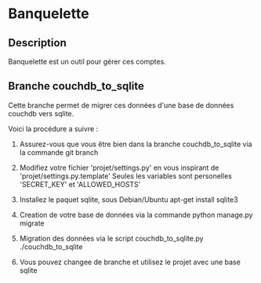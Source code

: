 # Banquelette 

## Description 
Banquelette est un outil pour gérer ces comptes.

## Branche couchdb_to_sqlite
Cette branche permet de migrer ces données d'une base de données couchdb vers sqlite.

Voici la procédure a suivre :

1. Assurez-vous que vous être bien dans la branche couchdb_to_sqlite via la commande
	git branch

2. Modifiez votre fichier 'projet/settings.py' en vous inspirant de 'projet/settings.py.template'
	Seules les variables sont personelles 'SECRET_KEY' et 'ALLOWED_HOSTS'

3. Installez le paquet sqlite, sous Debian/Ubuntu
	apt-get install sqlite3

4. Creation de votre base de données via la commande
	python manage.py migrate

5. Migration des données via le script couchdb_to_sqlite.py
	./couchdb_to_sqlite

6. Vous pouvez changee de branche et utilisez le projet avec une base sqlite
